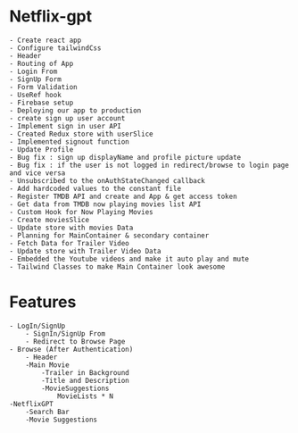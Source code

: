 # Netflix-gpt
    - Create react app
    - Configure tailwindCss
    - Header
    - Routing of App
    - Login From
    - SignUp Form
    - Form Validation
    - UseRef hook
    - Firebase setup
    - Deploying our app to production
    - create sign up user account
    - Implement sign in user API
    - Created Redux store with userSlice
    - Implemented signout function
    - Update Profile
    - Bug fix : sign up displayName and profile picture update
    - Bug fix : if the user is not logged in redirect/browse to login page and vice versa
    - Unsubscribed to the onAuthStateChanged callback
    - Add hardcoded values to the constant file
    - Register TMDB API and create and App & get access token
    - Get data from TMDB now playing movies list API
    - Custom Hook for Now Playing Movies
    - Create moviesSlice
    - Update store with movies Data
    - Planning for MainContainer & secondary container
    - Fetch Data for Trailer Video
    - Update store with Trailer Video Data
    - Embedded the Youtube videos and make it auto play and mute
    - Tailwind Classes to make Main Container look awesome

# Features
    - LogIn/SignUp
        - SignIn/SignUp From
        - Redirect to Browse Page
    - Browse (After Authentication)
        - Header
        -Main Movie
            -Trailer in Background
            -Title and Description
            -MovieSuggestions 
                MovieLists * N
    -NetflixGPT
        -Search Bar
        -Movie Suggestions
    
